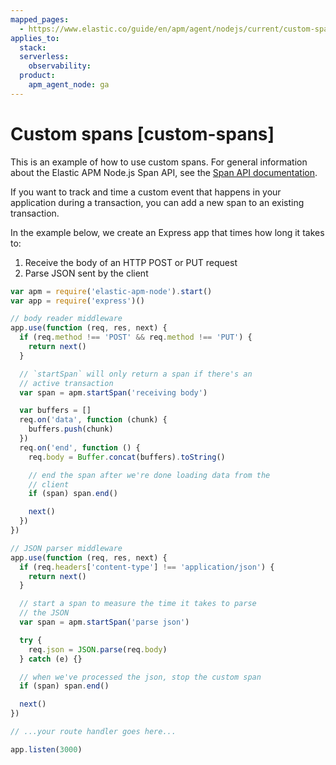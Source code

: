 ```yaml
---
mapped_pages:
  - https://www.elastic.co/guide/en/apm/agent/nodejs/current/custom-spans.html
applies_to:
  stack:
  serverless:
    observability:
  product:
    apm_agent_node: ga
---
```


# Custom spans [custom-spans]

This is an example of how to use custom spans. For general information about the Elastic APM Node.js Span API, see the [Span API documentation](/reference/span-api.md).

If you want to track and time a custom event that happens in your application during a transaction, you can add a new span to an existing transaction.

In the example below, we create an Express app that times how long it takes to:

1. Receive the body of an HTTP POST or PUT request
2. Parse JSON sent by the client

```js
var apm = require('elastic-apm-node').start()
var app = require('express')()

// body reader middleware
app.use(function (req, res, next) {
  if (req.method !== 'POST' && req.method !== 'PUT') {
    return next()
  }

  // `startSpan` will only return a span if there's an
  // active transaction
  var span = apm.startSpan('receiving body')

  var buffers = []
  req.on('data', function (chunk) {
    buffers.push(chunk)
  })
  req.on('end', function () {
    req.body = Buffer.concat(buffers).toString()

    // end the span after we're done loading data from the
    // client
    if (span) span.end()

    next()
  })
})

// JSON parser middleware
app.use(function (req, res, next) {
  if (req.headers['content-type'] !== 'application/json') {
    return next()
  }

  // start a span to measure the time it takes to parse
  // the JSON
  var span = apm.startSpan('parse json')

  try {
    req.json = JSON.parse(req.body)
  } catch (e) {}

  // when we've processed the json, stop the custom span
  if (span) span.end()

  next()
})

// ...your route handler goes here...

app.listen(3000)
```

